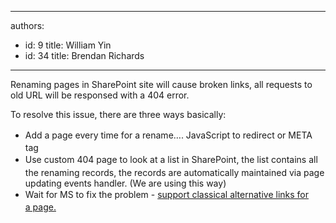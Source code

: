 

---
authors:
  - id: 9
    title: William Yin
  - id: 34
    title: Brendan Richards
---




<span class='intro'> ​Renaming pages in SharePoint site will cause broken links, all requests to old URL will be responsed with a 404 error. </span>

<p>To resolve this issue, there are three ways basically&#58;</p><ul><li><span style="line-height&#58;1.6;">​Add a page every time for a rename…. JavaScr</span><span style="line-height&#58;1.6;">ipt to redirect or META tag​</span><br></li><li><span style="line-height&#58;1.6;">Use custom 404 page to look at a list in SharePoint,&#160;the list contains all the renaming records, the records are automatically maintained via page updating events handler. (We are using this way)</span><br></li><li><span style="line-height&#58;20px;">Wait for MS to fix the problem - <a href="http&#58;//www.ssw.com.au/ssw/Standards/BetterSoftwareSuggestions/SharePointTeamServices.aspx#PageAlternativeURLs">support classical&#160;alternative links for a&#160;page.​</a>&#160;</span></li></ul><p></p><p><br></p>


